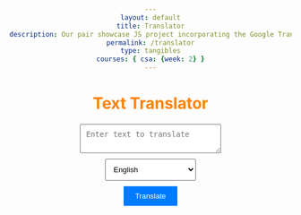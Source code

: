 ```yaml
---
layout: default
title: Translator
description: Our pair showcase JS project incorporating the Google Translate API
permalink: /translator
type: tangibles
courses: { csa: {week: 2} }
---
```


<html>
<head>
    <title>Text Translator</title>
    <style>
        body {
            text-align: center;
        }
        h1 {
            color: #ff8200;
            margin-bottom: 20px;
        }
        textarea {
            width: 50%;
            display:block;
            padding: 10px;
            margin-bottom: 10px;
            margin-right: auto;
            margin-left: auto;
        }
        select {
            padding: 10px;
            display:block;
            margin-left: auto;
            margin-right:auto;
        }
        button {
            padding: 10px 20px;
            background-color: #007bff;
            color: #fff;
            border: none;
            cursor: pointer;
            display:block;
            margin-left: auto;
            margin-right:auto;
            margin-top: 10px;
        }
        #translationResult {
            margin-top: 15px;
            font-weight: bold;
            font-size: 20px;
            text-align: center;
            color: #ff8200;
        }
    </style>
</head>
<body>
    <h1>Text Translator</h1>
    <textarea id="textToTranslate" placeholder="Enter text to translate"></textarea>
    <select id="targetLanguage">
        <option value="en">English</option>
        <option value="es">Spanish</option>
        <option value="fr">French</option>
        <option value="de">German</option>
        <option value="ja">Japanese</option>
        <option value="ar">Arabic</option>
        <option value="pt">Portuguese</option>
        <option value="hi">Hindi</option>
        <option value="zh-TW">Chinese (traditional)</option>
        <option value="fa">Persian</option>
    </select>
    <button id="translateButton">Translate</button>
    <div id="translationResult"></div>
    <script>
        document.addEventListener("DOMContentLoaded", () => {
            const translateButton = document.getElementById("translateButton");
            const textToTranslate = document.getElementById("textToTranslate");
            const targetLanguage = document.getElementById("targetLanguage");
            const translationResult = document.getElementById("translationResult");
            translateButton.addEventListener("click", async () => {
                const text = textToTranslate.value;
                const selectedLanguage = targetLanguage.value;
                const apiKey = '6cf0c105b2mshabcf75f48cea6f9p14945ajsn30b6ebcd6ead';
                const url = 'https://google-translate1.p.rapidapi.com/language/translate/v2/detect';
                const options = {
                    method: 'POST',
                    headers: {
                        'Content-Type': 'application/x-www-form-urlencoded',
                        'Accept-Encoding': 'application/gzip',
                        'X-RapidAPI-Key': apiKey,
                        'X-RapidAPI-Host': 'google-translate1.p.rapidapi.com',
                    },
                    body: new URLSearchParams({
                        q: text,
                    }),
                };
                try {
                    const response = await fetch(url, options);
                    const data = await response.text();
                    console.log(data);
                    // Extract the detected source language from the response
                    const detectedLanguage = JSON.parse(data).data.detections[0][0].language;
                    // Translate the text to the selected target language
                    const translationUrl = 'https://google-translate1.p.rapidapi.com/language/translate/v2';
                    const translationOptions = {
                        method: 'POST',
                        headers: {
                            'Content-Type': 'application/x-www-form-urlencoded',
                            'Accept-Encoding': 'application/gzip',
                            'X-RapidAPI-Key': apiKey,
                            'X-RapidAPI-Host': 'google-translate1.p.rapidapi.com',
                        },
                        body: new URLSearchParams({
                            q: text,
                            source: detectedLanguage,
                            target: selectedLanguage,
                        }),
                    };
                    const translationResponse = await fetch(translationUrl, translationOptions);
                    const translationData = await translationResponse.text();
                    console.log(translationData);
                    // Extract the translated text from the response
                    const translatedText = JSON.parse(translationData).data.translations[0].translatedText;
                    translationResult.textContent = `Translation: ${translatedText}`;
                } catch (error) {
                    console.error('Translation error:', error);
                }
            });
        });
    </script>
</body>
</html>
